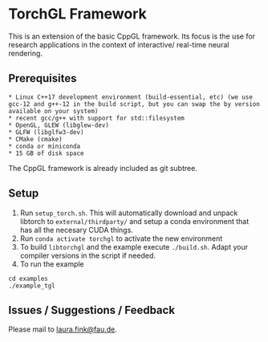 TorchGL Framework
=======

This is an extension of the basic CppGL framework. Its focus is the use for research applications in the context of interactive/ real-time neural rendering.

## Prerequisites

    * Linux C++17 development environment (build-essential, etc) (we use gcc-12 and g++-12 in the build script, but you can swap the by version available on your system)
    * recent gcc/g++ with support for std::filesystem
    * OpenGL, GLEW (libglew-dev)
    * GLFW (libglfw3-dev)
    * CMake (cmake)
    * conda or miniconda
    * 15 GB of disk space

The CppGL framework is already included as git subtree. 

## Setup

1. Run ```setup_torch.sh```. This will automatically download and unpack libtorch to ```external/thirdparty/``` and setup a conda environment that has all the necesary CUDA things.
2. Run ```conda activate torchgl``` to activate the new environment 
2. To build ```libtorchgl``` and the example execute ```./build.sh```. Adapt your compiler versions in the script if needed. 
3. To run the example
```
cd examples
./example_tgl
```

## Issues / Suggestions / Feedback

Please mail to <laura.fink@fau.de>.
